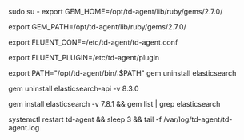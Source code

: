 sudo su -
export GEM_HOME=/opt/td-agent/lib/ruby/gems/2.7.0/

export GEM_PATH=/opt/td-agent/lib/ruby/gems/2.7.0/

export FLUENT_CONF=/etc/td-agent/td-agent.conf

export FLUENT_PLUGIN=/etc/td-agent/plugin

export PATH="/opt/td-agent/bin/:$PATH"
gem uninstall elasticsearch 

gem uninstall elasticsearch-api -v 8.3.0

gem install elasticsearch -v 7.8.1 && gem list | grep elasticsearch

systemctl restart td-agent && sleep 3 && tail -f /var/log/td-agent/td-agent.log